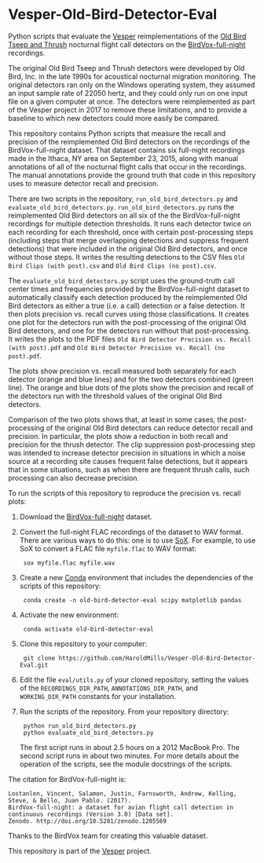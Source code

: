 # Vesper-Old-Bird-Detector-Eval
Python scripts that evaluate the [Vesper](https://github.com/HaroldMills/Vesper) reimplementations of the [Old Bird Tseep and Thrush](http://www.oldbird.org/analysis.htm) nocturnal flight call detectors on the [BirdVox-full-night](https://wp.nyu.edu/birdvox/birdvox-full-night/) recordings.

The original Old Bird Tseep and Thrush detectors were developed by Old Bird, Inc. in the late 1990s for acoustical nocturnal migration monitoring. The original detectors ran only on the Windows operating system, they assumed an input sample rate of 22050 hertz, and they could only run on one input file on a given computer at once. The detectors were reimplemented as part of the Vesper project in 2017 to remove these limitations, and to provide a baseline to which new detectors could more easily be compared.

This repository contains Python scripts that measure the recall and precision of the reimplemented Old Bird detectors on the recordings of the BirdVox-full-night dataset. That dataset contains six full-night recordings made in the Ithaca, NY area on September 23, 2015, along with manual annotations of all of the nocturnal flight calls that occur in the recordings. The manual annotations provide the ground truth that code in this repository uses to measure detector recall and precision.

There are two scripts in the repository, `run_old_bird_detectors.py` and `evaluate_old_bird_detectors.py`. `run_old_bird_detectors.py` runs the reimplemented Old Bird detectors on all six of the the BirdVox-full-night recordings for multiple detection thresholds. It runs each detector twice on each recording for each threshold, once with certain post-processing steps (including steps that merge overlapping detections and suppress frequent detections) that were included in the original Old Bird detectors, and once without those steps. It writes the resulting detections to the CSV files `Old Bird Clips (with post).csv` and `Old Bird Clips (no post).csv`.

The `evaluate_old_bird_detectors.py` script uses the ground-truth call center times and frequencies provided by the BirdVox-full-night dataset to automatically classify each detection produced by the reimplemented Old Bird detectors as either a true (i.e. a call) detection or a false detection. It then plots precision vs. recall curves using those classifications. It creates one plot for the detectors run with the post-processing of the original Old Bird detectors, and one for the detectors run without that post-processing. It writes the plots to the PDF files `Old Bird Detector Precision vs. Recall (with post).pdf` and `Old Bird Detector Precision vs. Recall (no post).pdf`.

The plots show precision vs. recall measured both separately for each detector (orange and blue lines) and for the two detectors combined (green line). The orange and blue dots of the plots show the precision and recall of the detectors run with the threshold values of the original Old Bird detectors.

Comparison of the two plots shows that, at least in some cases, the post-processing of the original Old Bird detectors can reduce detector recall and precision. In particular, the plots show a reduction in both recall and precision for the thrush detector. The clip suppression post-processing step was intended to increase detector precision in situations in which a noise source at a recording site causes frequent false detections, but it appears that in some situations, such as when there are frequent thrush calls, such processing can also decrease precision.

To run the scripts of this repository to reproduce the precision vs. recall plots:

1. Download the [BirdVox-full-night](https://wp.nyu.edu/birdvox/birdvox-full-night) dataset.

2. Convert the full-night FLAC recordings of the dataset to WAV format. There are various ways to do this: one is to use [SoX](http://sox.sourceforge.net/). For example, to use SoX to convert a FLAC file `myfile.flac` to WAV format:

        sox myfile.flac myfile.wav
    
3. Create a new [Conda](https://conda.io) environment that includes the dependencies of the scripts of this repository:

        conda create -n old-bird-detector-eval scipy matplotlib pandas
    
4. Activate the new environment:

        conda activate old-bird-detector-eval
    
5. Clone this repository to your computer:

        git clone https://github.com/HaroldMills/Vesper-Old-Bird-Detector-Eval.git

6. Edit the file `eval/utils.py` of your cloned repository, setting the values of the `RECORDINGS_DIR_PATH`, `ANNOTATIONS_DIR_PATH`, and `WORKING_DIR_PATH` constants for your installation.

7. Run the scripts of the repository. From your repository directory:

        python run_old_bird_detectors.py
        python evaluate_old_bird_detectors.py
    
    The first script runs in about 2.5 hours on a 2012 MacBook Pro. The second script runs in about two minutes. For more details about the operation of the scripts, see the module docstrings of the scripts.
    
The citation for BirdVox-full-night is:

    Lostanlen, Vincent, Salamon, Justin, Farnsworth, Andrew, Kelling, Steve, & Bello, Juan Pablo. (2017).
    BirdVox-full-night: a dataset for avian flight call detection in continuous recordings (Version 3.0) [Data set].
    Zenodo. http://doi.org/10.5281/zenodo.1205569
    
Thanks to the BirdVox team for creating this valuable dataset.
    
This repository is part of the [Vesper](https://github.com/HaroldMills/Vesper) project.

    
